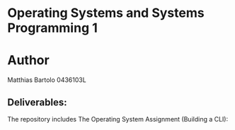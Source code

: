 # Operating Systems and Systems Programming 1

# Author
Matthias Bartolo 0436103L

## Deliverables:
The repository includes The Operating System Assignment (Building a CLI):<br />

